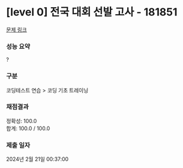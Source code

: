 # [level 0] 전국 대회 선발 고사 - 181851

[문제 링크](https://school.programmers.co.kr/learn/courses/30/lessons/181851#)

### 성능 요약

?

### 구분

코딩테스트 연습 > 코딩 기초 트레이닝

### 채점결과

정확성: 100.0<br/>합계: 100.0 / 100.0

### 제출 일자

2024년 2월 21일 00:37:00

